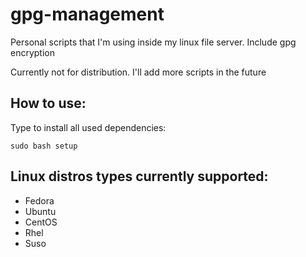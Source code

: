 # gpg-management
Personal scripts that I'm using inside my linux file server. Include gpg encryption

Currently not for distribution. I'll add more scripts in the future

## How to use:

Type to install all used dependencies:
```
sudo bash setup
```
## Linux distros types currently supported: 

  - Fedora
  - Ubuntu
  - CentOS
  - Rhel
  - Suso
